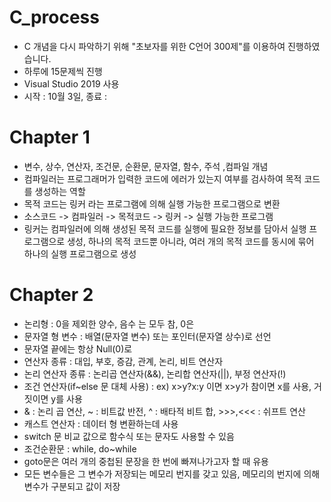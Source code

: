 # C_process
  * C 개념을 다시 파악하기 위해 "초보자를 위한 C언어 300제"를 이용하여 진행하였습니다.
  * 하루에 15문제씩 진행
  * Visual Studio 2019 사용 
  * 시작 : 10월 3일, 종료 : 

# Chapter 1
 * 변수, 상수, 연산자, 조건문, 순환문, 문자열, 함수, 주석 ,컴파일 개념
 * 컴파일러는 프로그래머가 입력한 코드에 에러가 있는지 여부를 검사하여 목적 코드를 생성하는 역할
 * 목적 코드는 링커 라는 프로그램에 의해 실행 가능한 프로그램으로 변환
 * 소스코드 -> 컴파일러 -> 목적코드 -> 링커 -> 실행 가능한 프로그램 
 * 링커는 컴파일러에 의해 생성된 목적 코드를 실행에 필요한 정보를 담아서 실행 프로그램으로 생성, 하나의 목적 코드뿐 아니라, 여러 개의 목적 코드를 동시에 묶어 하나의 실행 프로그램으로 생성 

# Chapter 2
 * 논리형 : 0을 제외한 양수, 음수 는 모두 참, 0은
 * 문자열 형 변수 : 배열(문자열 변수) 또는 포인터(문자열 상수)로 선언
 * 문자열 끝에는 항상 Null(0)로 
 * 연산자 종류 : 대입, 부호, 증감, 관계, 논리, 비트 연산자
 * 논리 연산자 종류 : 논리곱 연산자(&&), 논리합 연산자(||), 부정 연산자(!)
 * 조건 연산자(if~else 문 대체 사용) : ex) x>y?x:y 이면 x>y가 참이면 x를 사용, 거짓이면 y를 사용
 * & : 논리 곱 연산, ~ : 비트값 반전, ^ : 배타적 비트 합, >>>,<<< : 쉬프트 연산 
 * 캐스트 연산자 : 데이터 형 변환하는데 사용 
 * switch 문 비교 값으로 함수식 또는 문자도 사용할 수 있음
 * 조건순환문 : while, do~while 
 * goto문은 여러 개의 중첩된 문장을 한 번에 빠져나가고자 할 때 유용
 * 모든 변수들은 그 변수가 저장되는 메모리 번지를 갖고 있음, 메모리의 번지에 의해 변수가 구분되고 값이 저장

